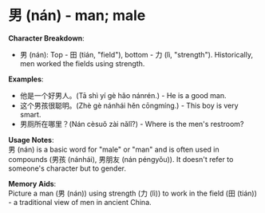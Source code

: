 # **男 (nán) - man; male**

**Character Breakdown**:  
- 男 (nán): Top - 田 (tián, "field"), bottom - 力 (lì, "strength"). Historically, men worked the fields using strength.

**Examples**:  
- 他是一个好男人。(Tā shì yí gè hǎo nánrén.) - He is a good man.  
- 这个男孩很聪明。(Zhè gè nánhái hěn cōngmíng.) - This boy is very smart.  
- 男厕所在哪里？(Nán cèsuǒ zài nǎlǐ?) - Where is the men's restroom?

**Usage Notes**:  
男 (nán) is a basic word for "male" or "man" and is often used in compounds (男孩 (nánhái), 男朋友 (nán péngyǒu)). It doesn't refer to someone's character but to gender.

**Memory Aids**:  
Picture a man (男 (nán)) using strength (力 (lì)) to work in the field (田 (tián)) - a traditional view of men in ancient China.